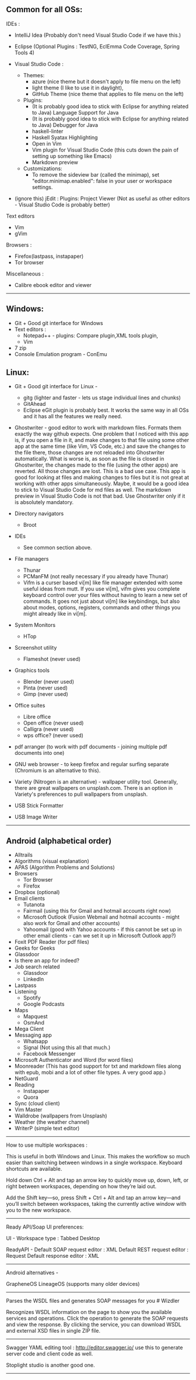 Common for all OSs:
-------------------

IDEs : 

* IntelliJ Idea (Probably don't need Visual Studio Code if we have this.)
* Eclipse (Optional Plugins : TestNG, EclEmma Code Coverage, Spring Tools 4) 
* Visual Studio Code :
	* Themes: 
		* azure (nice theme but it doesn't apply to file menu on the left)
		* light theme (I like to use it in daylight),
		* GitHub Theme (nice theme that applies to file menu on the left)
	* Plugins: 
		* (It is probably good idea to stick with Eclipse for anything related to Java) Language Support for Java
		* (It is probably good idea to stick with Eclipse for anything related to Java) Debugger for Java
		* haskell-linter
		* Haskell Syatax Highlighting
		* Open in Vim
		* Vim plugin for Visual Studio Code (this cuts down the pain of setting up something like Emacs)
		* Markdown preview
	* Customizations:
		* To remove the sideview bar (called the minimap), set "editor.minimap.enabled": false in your user or workspace settings.

* (ignore this) jEdit : Plugins: Project Viewer (Not as useful as other editors - Visual Studio Code is probably better)

Text editors

* Vim
* gVim

Browsers : 

* Firefox(lastpass, instapaper)
* Tor browser

Miscellaneous : 

* Calibre ebook editor and viewer

-----------------------------------------------------------------------------------------

Windows:
-----------
* Git + Good git interface for Windows
* Text editors : 
	* Notepad++ - plugins: Compare plugin,XML tools plugin, 
	* Vim
* 7 zip
* Console Emulation program - ConEmu

Linux:
-----------
* Git + Good git interface for Linux - 
	* gitg (lighter and faster - lets us stage individual lines and chunks)
	* GitAhead
	* Eclipse eGit plugin is probably best. It works the same way in all OSs and it has all the features we really need.
				     
* Ghostwriter - good editor to work with markdown files. Formats them exactly the way github expects. One problem that I noticed with this app is, if you open a file in it, and make changes to that file using some other app at the same time (like Vim, VS Code, etc.) and save the changes to the file there, those changes are not reloaded into Ghostwriter automatically. What is worse is, as soon as the file is closed in Ghostwriter, the changes made to the file (using the other apps) are reverted. All those changes are lost. This is a bad use case. This app is good for looking at files and making changes to files but it is not great at working with other apps simultaneously. Maybe, it would be a good idea to stick to Visual Studio Code for md files as well. The markdown preview in Visual Studio Code is not that bad. Use Ghostwriter only if it is absolutely mandatory.

* Directory navigators
	* Broot
                 
* IDEs
	* See common section above.
       
* File managers
	* Thunar
	* PCManFM (not really necessary if you already have Thunar)
	* Vifm is a curser based vi[m] like file manager extended with some useful ideas from mutt. If you use vi[m], vifm gives you complete keyboard control over your files without having to learn a new set of commands. It goes not just about vi[m] like keybindings, but also about modes, options, registers, commands and other things you might already like in vi[m].
		
* System Monitors
	* HTop  

* Screenshot utility
	* Flameshot (never used)

* Graphics tools
	* Blender (never used)
	* Pinta (never used)
	* Gimp (never used)
		 
* Office suites
	* Libre office
	* Open office (never used)
	* Calligra (never used)
	* wps office? (never used)
		
* pdf arranger (to work with pdf documents - joining multiple pdf documents into one)

* GNU web browser - to keep firefox and regular surfing separate (Chromium is an alternative to this).
* Variety (Nitrogen is an alternative) - wallpaper utility tool. Generally, there are great wallpapers on unsplash.com. There is an option in Variety's preferences to pull wallpapers from unsplash.
* USB Stick Formatter
* USB Image Writer

-----------------------------------------------------------------------------------------

Android (alphabetical order)
-----------

* Alltrails
* Algorithms (visual explanation)
* APAS (Algorithm Problems and Solutions)
* Browsers
	* Tor Browser
	* Firefox
* Dropbox (optional)
* Email clients
	* Tutanota
	* Fairmail (using this for Gmail and hotmail accounts right now)
	* Microsoft Outlook (Fusion Webmail and hotmail accounts - might also work for Gmail and other accounts)
	* Yahoomail (good with Yahoo accounts - if this cannot be set up in other email clients - can we set it up in Microsoft Outlook app?)
* Foxit PDF Reader (for pdf files)
* Geeks for Geeks
* Glassdoor
* Is there an app for indeed?
* Job search related
	* Glassdoor
	* LinkedIn 
* Lastpass
* Listening
	* Spotify
	* Google Podcasts
* Maps
	* Mapquest
	* OsmAnd
* Mega Client
* Messaging app
	* Whatsapp
	* Signal (Not using this all that much.)
	* Facebook Messenger
* Microsoft Authenticator and Word (for word files)
* Moonreader (This has good support for txt and markdown files along with epub, mobi and a lot of other file types. A very good app.)
* NetGuard
* Reading
	* Instapaper
	* Quora	
* Sync (cloud client)
* Vim Master
* Walldrobe (wallpapers from Unsplash)
* Weather (the weather channel)
* WriterP (simple text editor)

-----------------------------------------------------------------------------------------
How to use multiple workspaces : 

This is useful in both Windows and Linux. This makes the workflow so much easier than switching between windows in a single workspace.
Keyboard shortcuts are available. 

Hold down Ctrl + Alt and tap an arrow key to 
quickly move up, down, left, or right between workspaces, 
depending on how they’re laid out. 

Add the Shift key—so, press Shift + Ctrl + Alt and 
tap an arrow key—and you’ll switch between workspaces, 
taking the currently active window with you to the new workspace.

-----------------------------------------------------------------------------------------
Ready API/Soap UI preferences:

UI - Workspace type : Tabbed Desktop

ReadyAPI - Default SOAP request editor : XML
           Default REST request editor : Request
           Default response editor : XML

-----------------------------------------------------------------------------------------
Android alternatives - 

GrapheneOS
LineageOS (supports many older devices)

-----------------------------------------------------------------------------------------
Parses the WSDL files and generates SOAP messages for you # Wizdler

Recognizes WSDL information on the page to show you the available services and operations. Click the operation to generate the SOAP requests and view the response. By clicking the service, you can download WSDL and external XSD files in single ZIP file.

-----------------------------------------------------------------------------------------
Swagger YAML  editing tool : http://editor.swagger.io/
use this to generate server code and client code as well.

Stoplight studio is another good one. 

-----------------------------------------------------------------------------------------
